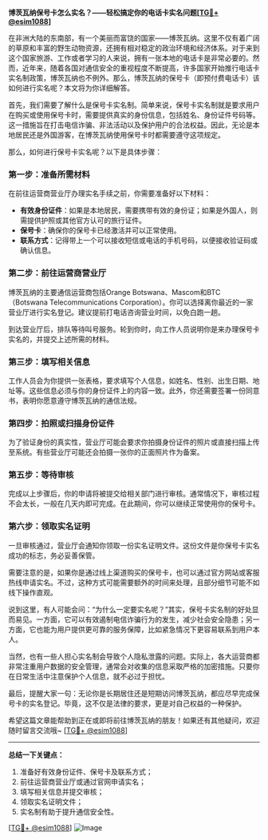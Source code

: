 **博茨瓦纳保号卡怎么实名？——轻松搞定你的电话卡实名问题[[TG💪+ @esim1088](https://t.me/s/esim1088)]**

在非洲大陆的东南部，有一个美丽而富饶的国家——博茨瓦纳。这里不仅有着广阔的草原和丰富的野生动物资源，还拥有相对稳定的政治环境和经济体系。对于来到这个国家旅游、工作或者学习的人来说，拥有一张本地的电话卡是非常必要的。然而，近年来，随着各国对通信安全的重视程度不断提高，许多国家开始推行电话卡实名制政策，博茨瓦纳也不例外。那么，博茨瓦纳的保号卡（即预付费电话卡）该如何进行实名呢？本文将为你详细解答。

首先，我们需要了解什么是保号卡实名制。简单来说，保号卡实名制就是要求用户在购买或使用保号卡时，需要提供真实的身份信息，包括姓名、身份证件号码等。这一措施旨在打击电信诈骗、非法活动以及保护用户的合法权益。因此，无论是本地居民还是外国游客，在博茨瓦纳使用保号卡时都需要遵守这项规定。

那么，如何进行保号卡实名呢？以下是具体步骤：

### 第一步：准备所需材料

在前往运营商营业厅办理实名手续之前，你需要准备好以下材料：
- **有效身份证件**：如果是本地居民，需要携带有效的身份证；如果是外国人，则需提供护照或其他官方认可的旅行证件。
- **保号卡**：确保你的保号卡已经激活并可以正常使用。
- **联系方式**：记得带上一个可以接收短信或电话的手机号码，以便接收验证码或确认信息。

### 第二步：前往运营商营业厅

博茨瓦纳的主要通信运营商包括Orange Botswana、Mascom和BTC（Botswana Telecommunications Corporation）。你可以选择离你最近的一家营业厅进行实名登记。建议提前打电话咨询营业时间，以免白跑一趟。

到达营业厅后，排队等待叫号服务。轮到你时，向工作人员说明你是来办理保号卡实名的，并提交上述所需的材料。

### 第三步：填写相关信息

工作人员会为你提供一张表格，要求填写个人信息，如姓名、性别、出生日期、地址等。这些信息必须与你的身份证件上的内容一致。此外，你还需要签署一份同意书，表明你愿意遵守博茨瓦纳的通信法规。

### 第四步：拍照或扫描身份证件

为了验证身份的真实性，营业厅可能会要求你拍摄身份证件的照片或直接扫描上传至系统。有些营业厅可能还会拍摄一张你的正面照片作为备案。

### 第五步：等待审核

完成以上步骤后，你的申请将被提交给相关部门进行审核。通常情况下，审核过程不会太长，一般在几天内即可完成。在此期间，你可以继续正常使用你的保号卡。

### 第六步：领取实名证明

一旦审核通过，营业厅会通知你领取一份实名证明文件。这份文件是你保号卡实名成功的标志，务必妥善保管。

需要注意的是，如果你是通过线上渠道购买的保号卡，也可以通过官方网站或客服热线申请实名。不过，这种方式可能需要额外的时间来处理，且部分细节可能不如线下操作直观。

说到这里，有人可能会问：“为什么一定要实名呢？”其实，保号卡实名制的好处显而易见。一方面，它可以有效遏制电信诈骗行为的发生，减少社会安全隐患；另一方面，它也能为用户提供更可靠的服务保障，比如紧急情况下更容易联系到用户本人。

当然，也有一些人担心实名制会导致个人隐私泄露的问题。实际上，各大运营商都非常注重用户数据的安全管理，通常会对收集的信息采取严格的加密措施。只要你在日常生活中注意保护个人信息，就不必过于担忧。

最后，提醒大家一句：无论你是长期居住还是短期访问博茨瓦纳，都应尽早完成保号卡的实名登记。毕竟，这不仅是法律的要求，更是对自己权益的一种保护。

希望这篇文章能帮助到正在或即将前往博茨瓦纳的朋友！如果还有其他疑问，欢迎随时留言交流哦~ [[TG💪+ @esim1088](https://t.me/s/esim1088)] 

---

**总结一下关键点：**
1. 准备好有效身份证件、保号卡及联系方式；
2. 前往运营商营业厅或通过官网申请实名；
3. 填写相关信息并提交审核；
4. 领取实名证明文件；
5. 实名制有助于提升通信安全性。

[[TG💪+ @esim1088](https://t.me/s/esim1088)] ![Image](https://i.postimg.cc/4NQfJmqS/Snipaste-2025-05-13-00-14-12.png)